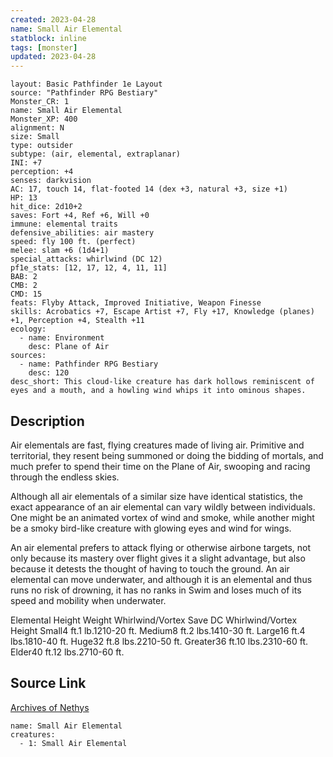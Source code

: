 ```yaml
---
created: 2023-04-28
name: Small Air Elemental
statblock: inline
tags: [monster]
updated: 2023-04-28
---
```

```statblock
layout: Basic Pathfinder 1e Layout
source: "Pathfinder RPG Bestiary"
Monster_CR: 1
name: Small Air Elemental
Monster_XP: 400
alignment: N
size: Small
type: outsider
subtype: (air, elemental, extraplanar)
INI: +7
perception: +4
senses: darkvision
AC: 17, touch 14, flat-footed 14 (dex +3, natural +3, size +1)
HP: 13
hit_dice: 2d10+2
saves: Fort +4, Ref +6, Will +0
immune: elemental traits
defensive_abilities: air mastery
speed: fly 100 ft. (perfect)
melee: slam +6 (1d4+1)
special_attacks: whirlwind (DC 12)
pf1e_stats: [12, 17, 12, 4, 11, 11]
BAB: 2
CMB: 2
CMD: 15
feats: Flyby Attack, Improved Initiative, Weapon Finesse
skills: Acrobatics +7, Escape Artist +7, Fly +17, Knowledge (planes) +1, Perception +4, Stealth +11
ecology:
  - name: Environment
    desc: Plane of Air
sources:
  - name: Pathfinder RPG Bestiary
    desc: 120
desc_short: This cloud-like creature has dark hollows reminiscent of eyes and a mouth, and a howling wind whips it into ominous shapes.
```
## Description
Air elementals are fast, flying creatures made of living air. Primitive and territorial, they resent being summoned or doing the bidding of mortals, and much prefer to spend their time on the Plane of Air, swooping and racing through the endless skies.

Although all air elementals of a similar size have identical statistics, the exact appearance of an air elemental can vary wildly between individuals. One might be an animated vortex of wind and smoke, while another might be a smoky bird-like creature with glowing eyes and wind for wings.

An air elemental prefers to attack flying or otherwise airbone targets, not only because its mastery over flight gives it a slight advantage, but also because it detests the thought of having to touch the ground. An air elemental can move underwater, and although it is an elemental and thus runs no risk of drowning, it has no ranks in Swim and loses much of its speed and mobility when underwater.

Elemental Height Weight Whirlwind/Vortex Save DC Whirlwind/Vortex Height Small4 ft.1 lb.1210-20 ft. Medium8 ft.2 lbs.1410-30 ft. Large16 ft.4 lbs.1810-40 ft. Huge32 ft.8 lbs.2210-50 ft. Greater36 ft.10 lbs.2310-60 ft. Elder40 ft.12 lbs.2710-60 ft.
## Source Link
[Archives of Nethys](https://aonprd.com/MonsterDisplay.aspx?ItemName=Small%20Air%20Elemental)
```encounter-table
name: Small Air Elemental
creatures:
  - 1: Small Air Elemental
```
